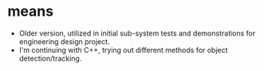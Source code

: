 # means
- Older version, utilized in initial sub-system tests and demonstrations for engineering design project.
- I'm continuing with C++, trying out different methods for object detection/tracking.
